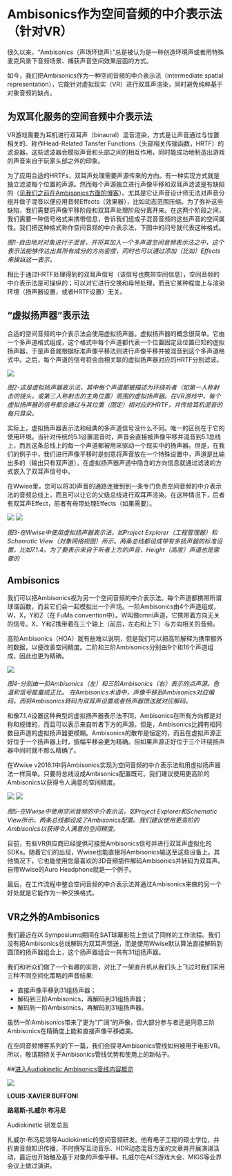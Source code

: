 # Ambisonics作为空间音频的中介表示法（针对VR）

很久以来，“Ambisonics（声场环绕声）”总是被认为是一种创造环境声或者用特殊麦克风录下音频场景、捕获声音空间效果层面的方式。

如今，我们把Ambisonics作为一种空间音频的中介表示法（intermediate spatial representation），它能针对虚拟现实（VR）进行双耳声渲染，同时避免纯粹基于对象音频的缺点。

## 为双耳化服务的空间音频中介表示法

VR游戏需要为耳机进行双耳声（binaural）混音渲染，方式是让声音通过与位置相关的、称作Head-Related Tansfer Functions（头部相关传输函数，HRTF）的滤波器。这些滤波器会模拟声音和头部之间的相互作用，同时能成功地制造出游戏的声音来自于玩家头部之外的印象。

为了应用合适的HRTFs，双耳声处理需要声源传来的方向。有一种实现方式就是独立滤波每个位置的声源。然而每个声源独立进行声像平移和双耳声滤波是有缺陷的（[见我们之前在Ambisonics方面的博客](http://blog.audiokinetic.com/working-with-object-based-audio)）。尤其是它让声音设计师无法对声音分组并做子混音以便应用音频Effects（效果器），比如动态范围压缩。为了弥补这些缺陷，我们需要将声像平移阶段和双耳声处理阶段分离开来。在这两个阶段之间，我们需要一种信号格式来携带信息，告诉我们组成子混音音频的这些声音的空间属性。我们把这种格式称作空间音频的中介表示法，下图中的问号就代表这种格式。

[](https://github.com/akchina/learnwwisecn/blob/master/Ambisonics%20as%20an%20Intermediate%20Spatial%20Representation%20(for%20VR)/images/Screen_Shot_2016-08-01_at_9.41.42_AM.png?raw=true)

*图1-自由地对对象进行子混音，并将其加入一个多声道空间音频表示法之中，这个表示法能够传达出其所有成分的方向密度，同时也可以通过添加（比如）Effects来操纵这一表示。*

相比于通过HRTF处理得到的双耳声信号（该信号也携带空间信息），空间音频的中介表示法是可操纵的；可以对它进行交换和母带处理，而且它某种程度上与渲染环境（扬声器设置，或者HRTF设置）无关。

## “虚拟扬声器”表示法

合适的空间音频的中介表示法会使用虚拟扬声器。虚拟扬声器的概念很简单。它由一个多声道格式组成，这个格式中每个声道都代表一个位置固定且位置已知的虚拟扬声器。于是声音就根据标准声像平移法则进行声像平移并被混音到这个多声道格式中。之后，每个声道的信号将会由相关联的虚拟扬声器对应的HRTF分别滤波。

![](https://github.com/akchina/learnwwisecn/blob/master/Ambisonics%20as%20an%20Intermediate%20Spatial%20Representation%20(for%20VR)/images/Screen_Shot_2016-08-01_at_9.44.13_AM.png?raw=true)

*图2-这是虚拟扬声器表示法，其中每个声道都被描述为环绕听者（如第一人称射击的镜头，或第三人称射击的主角位置）周围的虚拟扬声器。在VR游戏中，每个虚拟扬声器的信号都会通过与其位置（固定）相对应的HRTF，并传给耳机混音的每只耳朵。*

实际上，虚拟扬声器表示法和经典的多声道信号没什么不同。唯一的区别在于它的使用环境。当针对传统的5.1设置混音时，声音会直接被声像平移并混音到5.1总线上，而且这条总线上的每一个声道都被用来驱动一个现实中的扬声器。但是，在我们的例子中，我们进行声像平移时是刻意将声音放在一个特殊设置中，声道是比输出多的（输出只有双声道）。在虚拟扬声器声道中隐含的方向信息就通过滤波的方式嵌入了双耳声信号中。

在Wwise里，您可以将3D声音的通路连接到到一条专门负责空间音频的中介表示法的音频总线上，而且可以让它的父级总线进行双耳声渲染。在这种情况下，后者有双耳声Effect，前者有母带处理Effects（如果需要）。

![](https://github.com/akchina/learnwwisecn/blob/master/Ambisonics%20as%20an%20Intermediate%20Spatial%20Representation%20(for%20VR)/images/AMB-screenshot-fixedobject.png?raw=true)
![](https://github.com/akchina/learnwwisecn/blob/master/Ambisonics%20as%20an%20Intermediate%20Spatial%20Representation%20(for%20VR)/images/AMB-screenshot-ISR-fixedobject.png?raw=true)

*图3-在Wwise中使用虚拟扬声器表示法，如Project Explorer（工程管理器）和Schematic View（对象网络视图）所示。两条总线都设成带有多扬声器的标准设置，比如7.1.4。为了要表示来自于听者上方的声音，Height（高度）声道也是需要的*


## Ambisonics

我们可以把Ambisonics视为另一个空间音频的中介表示法。每个声道都携带所谓球谐函数，而且它们会一起模拟出一个声场。一阶Ambisonics由4个声道组成，W，X，Y和Z（在 FuMa convention中）。W叫做omni声道，它携带着方向无关的信号。X，Y和Z携带着在三个轴上（前后，左右和上下）与方向相关的音频。

高阶Ambisonics（HOA）就有些难以说明，但是我们可以把高阶解释为携带额外的数据，以便改善空间精度。二阶和三阶Ambisonics分别由9个和16个声道组成，因此也更为精确。

![](https://github.com/akchina/learnwwisecn/blob/master/Ambisonics%20as%20an%20Intermediate%20Spatial%20Representation%20(for%20VR)/images/Screen_Shot_2016-08-01_at_9.51.01_AM.png?raw=true)

*图4-分别由一阶Ambisonics（左）和三阶Ambisonics（右）表示的点声源。色温和信号能量成正比。
在Ambisonics术语中，声像平移到Ambisonics对应编码，而将Ambisonics转码为双耳声设置或者扬声器馈送就对应解码。*

和像7.1.4设置这种典型的虚拟扬声器表示法不同，Ambisonics在所有方向都是对称和规律的，而且可以表示来自听者下方的声源。但是，Ambisonics比拥有相同数目声道的虚拟扬声器更模糊。Ambisonics的散布是恒定的，而且在虚拟声源正好位于一个扬声器上时，振幅平移会更为精确。但如果声源正好位于三个环绕扬声器中间时就不那么精确了。

在Wwise v2016.1中将Ambisonics实现为空间音频的中介表示法和用虚拟扬声器法一样简单。只要将总线设成Ambisonics配置既可。我们建议使用更高阶的Ambisonics以获得令人满意的空间精度。


![](https://github.com/akchina/learnwwisecn/blob/master/Ambisonics%20as%20an%20Intermediate%20Spatial%20Representation%20(for%20VR)/images/AMB2_-screenshot-ambisonics.png?raw=true)
![](https://github.com/akchina/learnwwisecn/blob/master/Ambisonics%20as%20an%20Intermediate%20Spatial%20Representation%20(for%20VR)/images/AMB2-screenshot-ISR-ambisonics.png?raw=true)

*图5-在Wwise中使用空间音频的中介表示法，如Project Explorer和Schematic View所示。两条总线都设成了Ambisonics配置。我们建议使用更高阶的Ambisonics以获得令人满意的空间精度。*

目前，有些VR供应商已经提供可接受Ambisonics信号并进行双耳声虚拟化的SDKs。随着它们的出现，Wwise也能直接将Ambisonics输送至这些设备上。其他情况下，它也能使用您最喜欢的3D音频插件解码Ambisonics并转码为双耳声。自带Wwise的Auro Headphone就是一个例子。

最后，在工作流程中整合空间音频的中介表示法并通过Ambisonics来做的另一个好处就是它能作为一种交换格式。

## VR之外的Ambisonics

我们最近在iX Symposiumq期间在SAT球幕影院上尝试了同样的工作流程。我们没有把Ambisonics总线解码为双耳声馈送，而是使用Wwise默认算法直接解码到圆顶的扬声器组合上，这个扬声器组合一共有31组扬声器。

我们和听众们做了一个有趣的实验，对比了一架直升机从我们头上飞过时我们采用三种不同空间化策略的声音结果:

* 直接声像平移到31组扬声器；
* 解码到三阶Ambisonics，再解码到31组扬声器；
* 解码到一阶Ambisonics，再解码到31组扬声器。

虽然一阶Ambisonics带来了更为“广阔”的声像，但大部分参与者还是同意三阶Ambisonics在精确度上能和直接声像平移媲美。

在空间音频博客系列的下一篇，我们会探寻Ambisonics管线如何被用于电影VR。所以，敬请期待关于Ambisonics管线优势和使用上的新帖子。

##[进入Audiokinetic Ambisonics管线内容概览](http://cta-service-cms2.hubspot.com/ctas/v2/public/cs/c/?cta_guid=efdd1440-4633-4b15-af65-0f41a1b7ecc8&placement_guid=add2a042-826e-4297-bd15-381212f1192a&portal_id=1940263&redirect_url=APefjpEuqIRh1mvuHErF_SN_Ux_a4A8cN78CPfl4azsOUGIJAgWDwJUjqHYrt44hQJUbRmpHxYk9_CdkuQ0u3MHZumHuFsSMlfwWs5nN4rMlpgbLpkxdwLvDKG5-NA4xarutBglzS5zL3ic7VuseIrymBRSzFnplZbE-neFmJhIA-Ao4wO49FgGyWCu_qN50yZ3OX4REEfqiSMN7BasnP148VbwDFdroRt-QQPihMlpBqpiuTSnX2rt4yIOhWDLpMReWMDi6UXmsbtBeT81ptkfSBpCdKexzm6Ah9Z7vDJIjjfb2FBdeG8s&hsutk=e9b879c3cbe940b558fad4e69db59f76&utm_referrer=http%3A%2F%2Fblog.audiokinetic.com%2Fambisonics-as-an-intermediate-spatial-representation-for-vr&canon=http%3A%2F%2Fblog.audiokinetic.com%2Fambisonics-as-an-intermediate-spatial-representation-for-vr&__hstc=170909823.e9b879c3cbe940b558fad4e69db59f76.1465437682329.1475892260865.1475918243850.205&__hssc=170909823.9502.1475918243850&__hsfp=1874498977)

![](https://github.com/akchina/learnwwisecn/blob/master/Ambisonics%20as%20an%20Intermediate%20Spatial%20Representation%20(for%20VR)/images/Xavier.png?raw=true)

**LOUIS-XAVIER BUFFONI**

**路易斯-扎威尔 布冯尼**

Audiokinetic 研发总监

扎威尔·布冯尼领导Audiokinetic的空间音频研发。他有电子工程的硕士学位，并折衷音频知识传播，不时撰写互动音乐、HDR动态混音方面的文章并开展演讲活动，最近也开始触及基于对象的声像平移。扎威尔在AES游戏大会、MIGS等业界会议上做过演讲。

